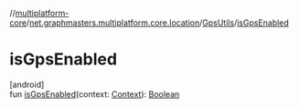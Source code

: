 //[multiplatform-core](../../../index.md)/[net.graphmasters.multiplatform.core.location](../index.md)/[GpsUtils](index.md)/[isGpsEnabled](is-gps-enabled.md)

# isGpsEnabled

[android]\
fun [isGpsEnabled](is-gps-enabled.md)(context: [Context](https://developer.android.com/reference/kotlin/android/content/Context.html)): [Boolean](https://kotlinlang.org/api/latest/jvm/stdlib/kotlin/-boolean/index.html)
